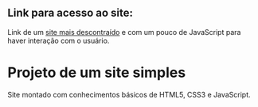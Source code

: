 ## Link para acesso ao site:
Link de um [site mais descontraído](https://andersonr-o.github.io/Html-Css/projeto-site-simples/index-site.html) e com um pouco de JavaScript para haver interação com o usuário.

# Projeto de um site simples
Site montado com conhecimentos básicos de HTML5, CSS3 e JavaScript.

